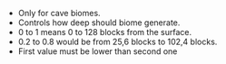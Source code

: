* Only for cave biomes.
* Controls how deep should biome generate.
* 0 to 1 means 0 to 128 blocks from the surface.
* 0.2 to 0.8 would be from 25,6 blocks to 102,4 blocks.
* First value must be lower than second one